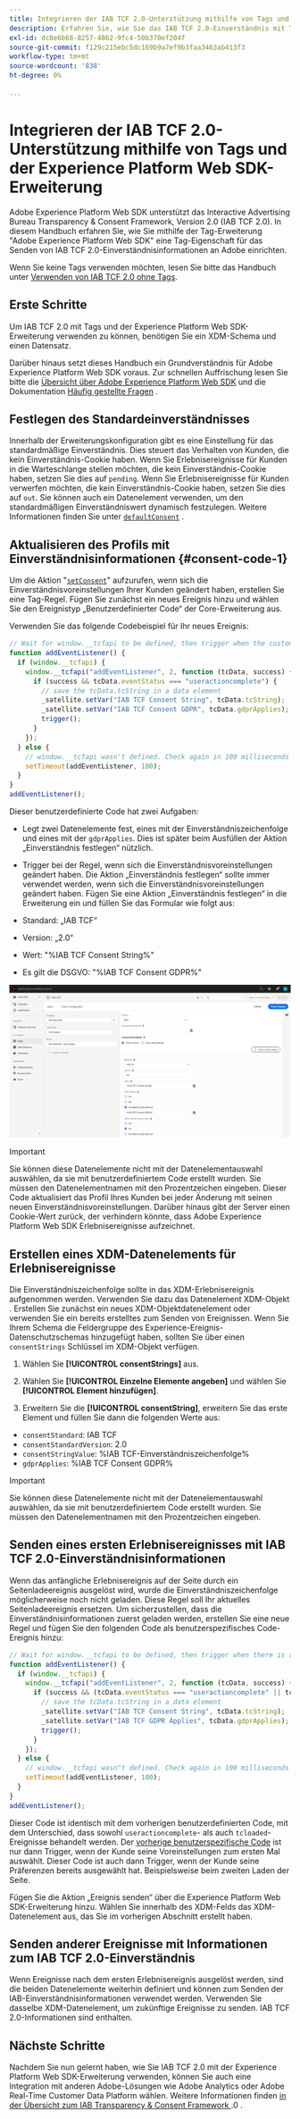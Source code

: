 ```yaml
---
title: Integrieren der IAB TCF 2.0-Unterstützung mithilfe von Tags und der Experience Platform Web SDK-Erweiterung
description: Erfahren Sie, wie Sie das IAB TCF 2.0-Einverständnis mit Tags und der Adobe Experience Platform Web SDK-Erweiterung einrichten.
exl-id: dc0e6b68-8257-4862-9fc4-50b370ef204f
source-git-commit: f129c215ebc5dc169b9a7ef9b3faa3463ab413f3
workflow-type: tm+mt
source-wordcount: '838'
ht-degree: 0%

---
```


# Integrieren der IAB TCF 2.0-Unterstützung mithilfe von Tags und der Experience Platform Web SDK-Erweiterung

Adobe Experience Platform Web SDK unterstützt das Interactive Advertising Bureau Transparency &amp; Consent Framework, Version 2.0 (IAB TCF 2.0). In diesem Handbuch erfahren Sie, wie Sie mithilfe der Tag-Erweiterung &quot;Adobe Experience Platform Web SDK&quot; eine Tag-Eigenschaft für das Senden von IAB TCF 2.0-Einverständnisinformationen an Adobe einrichten.

Wenn Sie keine Tags verwenden möchten, lesen Sie bitte das Handbuch unter [Verwenden von IAB TCF 2.0 ohne Tags](./without-tags.md).

## Erste Schritte

Um IAB TCF 2.0 mit Tags und der Experience Platform Web SDK-Erweiterung verwenden zu können, benötigen Sie ein XDM-Schema und einen Datensatz.

Darüber hinaus setzt dieses Handbuch ein Grundverständnis für Adobe Experience Platform Web SDK voraus. Zur schnellen Auffrischung lesen Sie bitte die [Übersicht über Adobe Experience Platform Web SDK](../../home.md) und die Dokumentation [Häufig gestellte Fragen](../../faq.md) .

## Festlegen des Standardeinverständnisses

Innerhalb der Erweiterungskonfiguration gibt es eine Einstellung für das standardmäßige Einverständnis. Dies steuert das Verhalten von Kunden, die kein Einverständnis-Cookie haben. Wenn Sie Erlebnisereignisse für Kunden in die Warteschlange stellen möchten, die kein Einverständnis-Cookie haben, setzen Sie dies auf `pending`. Wenn Sie Erlebnisereignisse für Kunden verwerfen möchten, die kein Einverständnis-Cookie haben, setzen Sie dies auf `out`. Sie können auch ein Datenelement verwenden, um den standardmäßigen Einverständniswert dynamisch festzulegen. Weitere Informationen finden Sie unter [`defaultConsent`](/help/web-sdk/commands/configure/defaultconsent.md) .

## Aktualisieren des Profils mit Einverständnisinformationen {#consent-code-1}

Um die Aktion &quot;[`setConsent`](/help/web-sdk/commands/setconsent.md)&quot; aufzurufen, wenn sich die Einverständnisvoreinstellungen Ihrer Kunden geändert haben, erstellen Sie eine Tag-Regel. Fügen Sie zunächst ein neues Ereignis hinzu und wählen Sie den Ereignistyp „Benutzerdefinierter Code“ der Core-Erweiterung aus.

Verwenden Sie das folgende Codebeispiel für Ihr neues Ereignis:

```javascript
// Wait for window.__tcfapi to be defined, then trigger when the customer has completed their consent and preferences.
function addEventListener() {
  if (window.__tcfapi) {
    window.__tcfapi("addEventListener", 2, function (tcData, success) {
      if (success && tcData.eventStatus === "useractioncomplete") {
        // save the tcData.tcString in a data element
        _satellite.setVar("IAB TCF Consent String", tcData.tcString);
        _satellite.setVar("IAB TCF Consent GDPR", tcData.gdprApplies);
        trigger();
      }
    });
  } else {
    // window.__tcfapi wasn't defined. Check again in 100 milliseconds
    setTimeout(addEventListener, 100);
  }
}
addEventListener();
```

Dieser benutzerdefinierte Code hat zwei Aufgaben:

* Legt zwei Datenelemente fest, eines mit der Einverständniszeichenfolge und eines mit der `gdprApplies`. Dies ist später beim Ausfüllen der Aktion „Einverständnis festlegen“ nützlich.

* Trigger bei der Regel, wenn sich die Einverständnisvoreinstellungen geändert haben. Die Aktion „Einverständnis festlegen“ sollte immer verwendet werden, wenn sich die Einverständnisvoreinstellungen geändert haben. Fügen Sie eine Aktion „Einverständnis festlegen“ in die Erweiterung ein und füllen Sie das Formular wie folgt aus:

* Standard: „IAB TCF“
* Version: „2.0“
* Wert: &quot;%IAB TCF Consent String%&quot;
* Es gilt die DSGVO: &quot;%IAB TCF Consent GDPR%&quot;

![IAB-Einverständnisaktion festlegen](../../assets/consent/iab-tcf/with-launch/iab-action.png)

>[!IMPORTANT]
>
>Sie können diese Datenelemente nicht mit der Datenelementauswahl auswählen, da sie mit benutzerdefiniertem Code erstellt wurden. Sie müssen den Datenelementnamen mit den Prozentzeichen eingeben. Dieser Code aktualisiert das Profil Ihres Kunden bei jeder Änderung mit seinen neuen Einverständnisvoreinstellungen. Darüber hinaus gibt der Server einen Cookie-Wert zurück, der verhindern könnte, dass Adobe Experience Platform Web SDK Erlebnisereignisse aufzeichnet.

## Erstellen eines XDM-Datenelements für Erlebnisereignisse

Die Einverständniszeichenfolge sollte in das XDM-Erlebnisereignis aufgenommen werden. Verwenden Sie dazu das Datenelement XDM-Objekt . Erstellen Sie zunächst ein neues XDM-Objektdatenelement oder verwenden Sie ein bereits erstelltes zum Senden von Ereignissen. Wenn Sie Ihrem Schema die Feldergruppe des Experience-Ereignis-Datenschutzschemas hinzugefügt haben, sollten Sie über einen `consentStrings` Schlüssel im XDM-Objekt verfügen.

1. Wählen Sie **[!UICONTROL consentStrings]** aus.

1. Wählen Sie **[!UICONTROL Einzelne Elemente angeben]** und wählen Sie **[!UICONTROL Element hinzufügen]**.

1. Erweitern Sie die **[!UICONTROL consentString]**, erweitern Sie das erste Element und füllen Sie dann die folgenden Werte aus:

* `consentStandard`: IAB TCF
* `consentStandardVersion`: 2.0
* `consentStringValue`: %IAB TCF-Einverständniszeichenfolge%
* `gdprApplies`: %IAB TCF Consent GDPR%

>[!IMPORTANT]
>
>Sie können diese Datenelemente nicht mit der Datenelementauswahl auswählen, da sie mit benutzerdefiniertem Code erstellt wurden. Sie müssen den Datenelementnamen mit den Prozentzeichen eingeben.

## Senden eines ersten Erlebnisereignisses mit IAB TCF 2.0-Einverständnisinformationen

Wenn das anfängliche Erlebnisereignis auf der Seite durch ein Seitenladeereignis ausgelöst wird, wurde die Einverständniszeichenfolge möglicherweise noch nicht geladen. Diese Regel soll Ihr aktuelles Seitenladeereignis ersetzen. Um sicherzustellen, dass die Einverständnisinformationen zuerst geladen werden, erstellen Sie eine neue Regel und fügen Sie den folgenden Code als benutzerspezifisches Code-Ereignis hinzu:

```javascript
// Wait for window.__tcfapi to be defined, then trigger when there is a consent string
function addEventListener() {
  if (window.__tcfapi) {
    window.__tcfapi("addEventListener", 2, function (tcData, success) {
      if (success && (tcData.eventStatus === "useractioncomplete" || tcData.eventStatus === "tcloaded")) {
        // save the tcData.tcString in a data element
        _satellite.setVar("IAB TCF Consent String", tcData.tcString);
        _satellite.setVar("IAB TCF GDPR Applies", tcData.gdprApplies);
        trigger();
      }
    });
  } else {
    // window.__tcfapi wasn"t defined. Check again in 100 milliseconds
    setTimeout(addEventListener, 100);
  }
}
addEventListener();
```

Dieser Code ist identisch mit dem vorherigen benutzerdefinierten Code, mit dem Unterschied, dass sowohl `useractioncomplete`- als auch `tcloaded`-Ereignisse behandelt werden. Der [vorherige benutzerspezifische Code](#consent-code-1) ist nur dann Trigger, wenn der Kunde seine Voreinstellungen zum ersten Mal auswählt. Dieser Code ist auch dann Trigger, wenn der Kunde seine Präferenzen bereits ausgewählt hat. Beispielsweise beim zweiten Laden der Seite.

Fügen Sie die Aktion „Ereignis senden“ über die Experience Platform Web SDK-Erweiterung hinzu. Wählen Sie innerhalb des XDM-Felds das XDM-Datenelement aus, das Sie im vorherigen Abschnitt erstellt haben.

## Senden anderer Ereignisse mit Informationen zum IAB TCF 2.0-Einverständnis

Wenn Ereignisse nach dem ersten Erlebnisereignis ausgelöst werden, sind die beiden Datenelemente weiterhin definiert und können zum Senden der IAB-Einverständnisinformationen verwendet werden. Verwenden Sie dasselbe XDM-Datenelement, um zukünftige Ereignisse zu senden. IAB TCF 2.0-Informationen sind enthalten.

## Nächste Schritte

Nachdem Sie nun gelernt haben, wie Sie IAB TCF 2.0 mit der Experience Platform Web SDK-Erweiterung verwenden, können Sie auch eine Integration mit anderen Adobe-Lösungen wie Adobe Analytics oder Adobe Real-Time Customer Data Platform wählen. Weitere Informationen finden [ in der Übersicht zum IAB Transparency &amp; Consent Framework ](./overview.md).0 .

